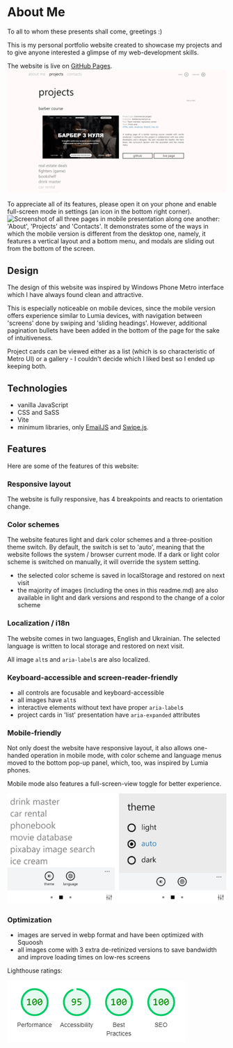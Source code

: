 # About Me

To all to whom these presents shall come, greetings :)

This is my personal portfolio website created to showcase my projects and to give anyone interested a glimpse of my web-development skills.

The website is live on [GitHub Pages](https://dev0652.github.io/about/). 
<picture>
  <source media="(max-width: 767px) and (prefers-color-scheme: light)" srcset="./src/images/readme/mobile/screenshot_light.webp">
   <source media="(max-width: 767px) and (prefers-color-scheme: dark)" srcset="./src/images/readme/mobile/screenshot_dark.webp 2x">
   <source media="(prefers-color-scheme: light)" srcset="./src/images/readme/desktop/screenshot_light_1x.webp 1x, ./src/images/readme/desktop/screenshot_light_2x.webp 2x">
   <source media="(prefers-color-scheme: dark)" srcset="./src/images/readme/desktop/screenshot_dark_1x.webp 1x, ./src/images/readme/desktop/screenshot_dark_2x.webp 2x">
  <img alt="A screenshot of my website's Projects page with the project gallery in list presentation. The first project card is expanded, revealing the live page screenshot, project description and links to its GitHub page and live page." src="./src/images/readme/desktop/screenshot_light_2x.webp">
</picture>

To appreciate all of its features, please open it on your phone and enable full-screen mode in settings (an icon in the bottom right corner).
<picture>
   <source media="(prefers-color-scheme: light)" srcset="./src/images/readme/desktop/screenshot_mobile_light_1x.webp 1x, ./src/images/readme/desktop/screenshot_mobile_light_2x.webp 2x">
   <source media="(prefers-color-scheme: dark)" srcset="./src/images/readme/desktop/screenshot_mobile_dark_1x.webp 1x, ./src/images/readme/desktop/screenshot_mobile_dark_2x.webp 2x">
  <img alt="Screenshot of all three pages in mobile presentation along one another: 'About', 'Projects' and 'Contacts'. It demonstrates some of the ways in which the mobile version is different from the desktop one, namely, it features a vertical layout and a bottom menu, and modals are sliding out from the bottom of the screen." src="">
</picture>

## Design

The design of this website was inspired by Windows Phone Metro interface which I have always found clean and attractive.

This is especially noticeable on mobile devices, since the mobile version offers experience similar to Lumia devices, with navigation between 'screens' done by swiping and 'sliding headings'. However, additional pagination bullets have been added in the bottom of the page for the sake of intuitiveness.

Project cards can be viewed either as a list (which is so characteristic of Metro UI) or a gallery - I couldn't decide which I liked best so I ended up keeping both.

## Technologies

- vanilla JavaScript
- CSS and SaSS
- Vite
- minimum libraries, only [EmailJS](https://www.emailjs.com/) and [Swipe.js](https://github.com/lyfeyaj/swipe).

## Features

Here are some of the features of this website:

### Responsive layout

The website is fully responsive, has 4 breakpoints and reacts to orientation change.

### Color schemes

The website features light and dark color schemes and a three-position theme switch. By default, the switch is set to 'auto', meaning that the website follows the system / browser current mode. If a dark or light color scheme is switched on manually, it will override the system setting.

- the selected color scheme is saved in localStorage and restored on next visit
- the majority of images (including the ones in this readme.md) are also available in light and dark versions and respond to the change of a color scheme

### Localization / i18n

The website comes in two languages, English and Ukrainian. The selected language is written to local storage and restored on next visit.

All image `alt`s and `aria-label`s are also localized.

### Keyboard-accessible and screen-reader-friendly

- all controls are focusable and keyboard-accessible
- all images have `alt`s
- interactive elements without text have proper `aria-label`s
- project cards in 'list' presentation have `aria-expanded` attributes

### Mobile-friendly

Not only doest the website have responsive layout, it also allows one-handed operation in mobile mode, with color scheme and language menus moved to the bottom pop-up panel, which, too, was inspired by Lumia phones.

Mobile mode also features a full-screen-view toggle for better experience.

<picture>
   <source media="(prefers-color-scheme: light)" srcset="./src/images/readme/mobile-menu/mobile-menu_light_1x.webp 1x, ./src/images/readme/mobile-menu/mobile-menu_light_2x.webp 2x">
   <source media="(prefers-color-scheme: dark)" srcset="./src/images/readme/mobile-menu/mobile-menu_dark_1x.webp 1x, ./src/images/readme/mobile-menu/mobile-menu_dark_2x.webp 2x">
  <img alt="A screenshot of my website's Projects page with the project gallery in list presentation. The first project card is expanded, revealing the live page screenshot, project description and links to its GitHub page and live page." src="./src/images/readme/mobile-menu/mobile-menu_light_2x.webp">
</picture>

### Optimization

- images are served in webp format and have been optimized with Squoosh
- all images come with 3 extra de-retinized versions to save bandwidth and improve loading times on low-res screens

Lighthouse ratings:

<picture>
  <source media="(prefers-color-scheme: light)" srcset="./src/images/readme/lighthouse/lighthouse_light.webp">
   <source media="(prefers-color-scheme: dark)" srcset="./src/images/readme/lighthouse/lighthouse_dark.webp">
  <img alt="A screenshot of my website's Lighthouse report with the following ratings: Performance: 100, Accessibility: 95, Best Practices: 100, SEO: 100." src="./src/images/readme/lighthouse/lighthouse_light.webp">
</picture>
